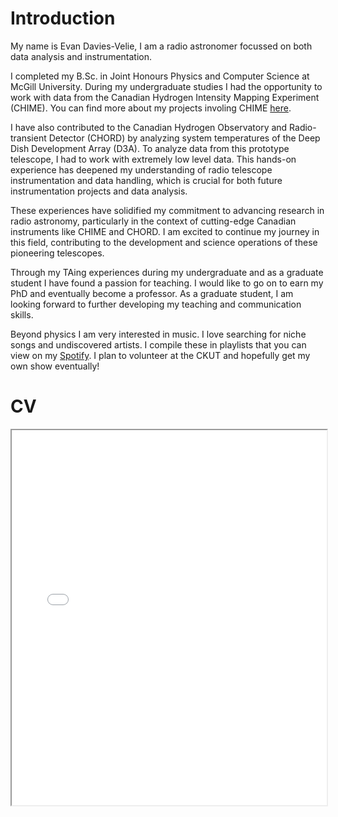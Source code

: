 # Introduction
My name is Evan Davies-Velie, I am a radio astronomer focussed on both data analysis and instrumentation. 

I completed my B.Sc. in Joint Honours Physics and Computer Science at McGill University. During my undergraduate studies I had the opportunity to work with data from the Canadian Hydrogen Intensity Mapping Experiment (CHIME). You can find more about my projects involing CHIME [here](../reasearch/index.md).

I have also contributed to the Canadian Hydrogen Observatory and Radio-transient Detector (CHORD) by analyzing system temperatures of the Deep Dish Development Array (D3A). To analyze data from this prototype telescope, I had to work with extremely low level data. This hands-on experience has deepened my understanding of radio telescope instrumentation and data handling, which is crucial for both future instrumentation projects and data analysis.

These experiences have solidified my commitment to advancing research in radio astronomy, particularly in the context of cutting-edge Canadian instruments like CHIME and CHORD. I am excited to continue my journey in this field, contributing to the development and science operations of these pioneering telescopes.

Through my TAing experiences during my undergraduate and as a graduate student I have found a passion for teaching. I would like to go on to earn my PhD and eventually become a professor. As a graduate student, I am looking forward to further developing my teaching and communication skills.

Beyond physics I am very interested in music. I love searching for niche songs and undiscovered artists. I compile these in playlists that you can view on my [Spotify](https://open.spotify.com/user/4p840o2nt3xrolnxyo79oh7eb?si=1668305cd5f54542). I plan to volunteer at the CKUT and hopefully get my own show eventually! 


# CV

<!-- How to embed a PDF -->
<iframe width="100%" height="600" src="./media/CV.pdf">